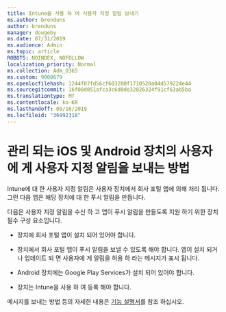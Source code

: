 ```yaml
---
title: Intune을 사용 하 여 사용자 지정 알림 보내기
ms.author: brenduns
author: brenduns
manager: dougeby
ms.date: 07/31/2019
ms.audience: Admin
ms.topic: article
ROBOTS: NOINDEX, NOFOLLOW
localization_priority: Normal
ms.collection: Adm_O365
ms.custom: 9000679
ms.openlocfilehash: 1244f07fd56cf603280f1710520a04d579224e44
ms.sourcegitcommit: 16f08d051afca3c6d0de32826324f91cf63ab5ba
ms.translationtype: MT
ms.contentlocale: ko-KR
ms.lasthandoff: 09/16/2019
ms.locfileid: "36992318"
---
```

# <a name="how-to-send-custom-notifications-to-the-users-of-managed-ios-and-android-devices"></a>관리 되는 iOS 및 Android 장치의 사용자에 게 사용자 지정 알림을 보내는 방법

Intune에 대 한 사용자 지정 알림은 사용자 장치에서 회사 포털 앱에 의해 처리 됩니다. 그런 다음 앱은 해당 장치에 대 한 푸시 알림을 만듭니다.

다음은 사용자 지정 알림을 수신 하 고 앱이 푸시 알림을 만들도록 지원 하기 위한 장치 필수 구성 요소입니다.

- 장치에 회사 포털 앱이 설치 되어 있어야 합니다.  

- 장치에서 회사 포털 앱이 푸시 알림을 보낼 수 있도록 해야 합니다. 앱이 설치 되거나 업데이트 되 면 사용자에 게 알림을 허용 하 라는 메시지가 표시 됩니다.

- Android 장치에는 Google Play Services가 설치 되어 있어야 합니다.

- 장치는 Intune을 사용 하 여 등록 해야 합니다.

메시지를 보내는 방법 등의 자세한 내용은 [기능 설명서](https://docs.microsoft.com/intune/custom-notifications)를 참조 하십시오.
